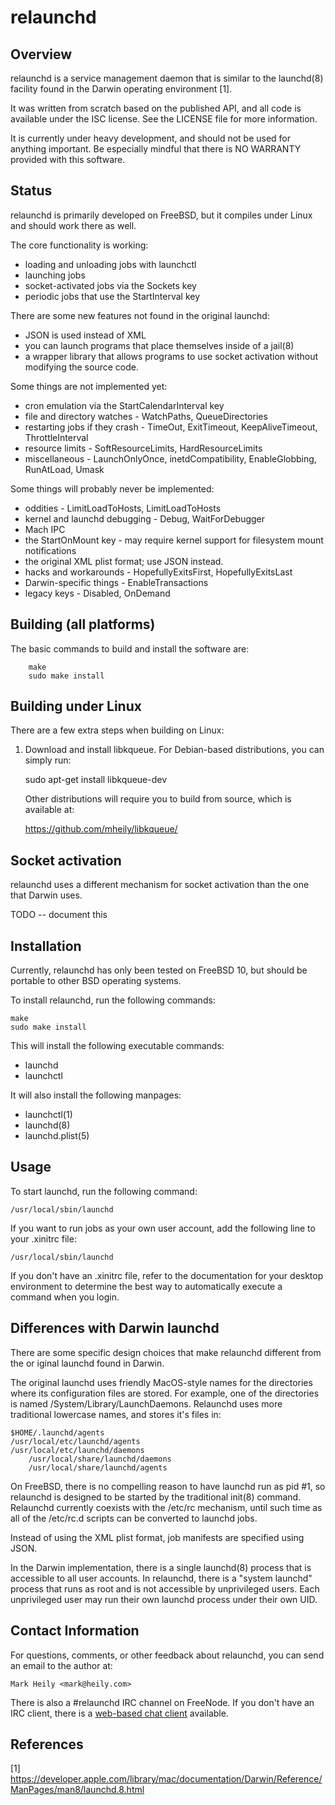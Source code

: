 # relaunchd

## Overview 

relaunchd is a service management daemon that is similar to the launchd(8)
facility found in the Darwin operating environment [1].

It was written from scratch based on the published API, and all code is
available under the ISC license. See the LICENSE file for more information.

It is currently under heavy development, and should not be used for anything
important. Be especially mindful that there is NO WARRANTY provided with this
software.

## Status

relaunchd is primarily developed on FreeBSD, but it compiles under Linux and
should work there as well.

The core functionality is working:
* loading and unloading jobs with launchctl
* launching jobs
* socket-activated jobs via the Sockets key
* periodic jobs that use the StartInterval key

There are some new features not found in the original launchd:
* JSON is used instead of XML
* you can launch programs that place themselves inside of a jail(8)
* a wrapper library that allows programs to use socket activation without
  modifying the source code.
   
Some things are not implemented yet:
* cron emulation via the StartCalendarInterval key
* file and directory watches - WatchPaths, QueueDirectories
* restarting jobs if they crash - TimeOut, ExitTimeout, KeepAliveTimeout,
  ThrottleInterval
* resource limits - SoftResourceLimits, HardResourceLimits
* miscellaneous - LaunchOnlyOnce, inetdCompatibility, EnableGlobbing,
  RunAtLoad, Umask

Some things will probably never be implemented:
* oddities - LimitLoadToHosts, LimitLoadToHosts
* kernel and launchd debugging - Debug, WaitForDebugger
* Mach IPC
* the StartOnMount key - may require kernel support for filesystem mount
  notifications
* the original XML plist format; use JSON instead.
* hacks and workarounds - HopefullyExitsFirst, HopefullyExitsLast
* Darwin-specific things - EnableTransactions
* legacy keys - Disabled, OnDemand

## Building (all platforms)

The basic commands to build and install the software are:
```
	make
	sudo make install
```

## Building under Linux

There are a few extra steps when building on Linux:

1. Download and install libkqueue. For Debian-based distributions, you can
   simply run:

	sudo apt-get install libkqueue-dev

   Other distributions will require you to build from source, which is 
   available at:

	https://github.com/mheily/libkqueue/

## Socket activation

relaunchd uses a different mechanism for socket activation than the one that
Darwin uses.

TODO -- document this

## Installation 

Currently, relaunchd has only been tested on FreeBSD 10, but should be portable
to other BSD operating systems. 

To install relaunchd, run the following commands:

	make
	sudo make install

This will install the following executable commands:
* launchd
* launchctl

It will also install the following manpages: 

* launchctl(1)
* launchd(8)
* launchd.plist(5)

## Usage

To start launchd, run the following command:

	/usr/local/sbin/launchd

If you want to run jobs as your own user account, add the following line to
your .xinitrc file:

	/usr/local/sbin/launchd

If you don't have an .xinitrc file, refer to the documentation for your desktop
environment to determine the best way to automatically execute a command when
you login.

## Differences with Darwin launchd

There are some specific design choices that make relaunchd different from the
or iginal launchd found in Darwin.

The original launchd uses friendly MacOS-style names for the directories where
its configuration files are stored.  For example, one of the directories is
named /System/Library/LaunchDaemons. Relaunchd uses more traditional lowercase
names, and stores it's files in:

	$HOME/.launchd/agents
	/usr/local/etc/launchd/agents
	/usr/local/etc/launchd/daemons
        /usr/local/share/launchd/daemons
        /usr/local/share/launchd/agents

On FreeBSD, there is no compelling reason to have launchd run as pid #1, so
relaunchd is designed to be started by the traditional init(8) command.
Relaunchd currently coexists with the /etc/rc mechanism, until such time as all
of the /etc/rc.d scripts can be converted to launchd jobs.

Instead of using the XML plist format, job manifests are specified using JSON.

In the Darwin implementation, there is a single launchd(8) process that is
accessible to all user accounts.  In relaunchd, there is a "system launchd"
process that runs as root and is not accessible by unprivileged users.  Each
unprivileged user may run their own launchd process under their own UID.

## Contact Information

For questions, comments, or other feedback about relaunchd, you can send an
email to the author at:

    Mark Heily <mark@heily.com>

There is also a #relaunchd IRC channel on FreeNode. If you don't have an IRC
client, there is a [web-based chat client](https://webchat.freenode.net/)
available.

## References

[1] https://developer.apple.com/library/mac/documentation/Darwin/Reference/ManPages/man8/launchd.8.html

